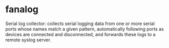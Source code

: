 # fanalog

Serial log collector: 
collects serial logging data from one or more
serial ports whose names match a given pattern,
automatically following ports as devices are
connected and disconnected,
and forwards these logs to a remote syslog server.


